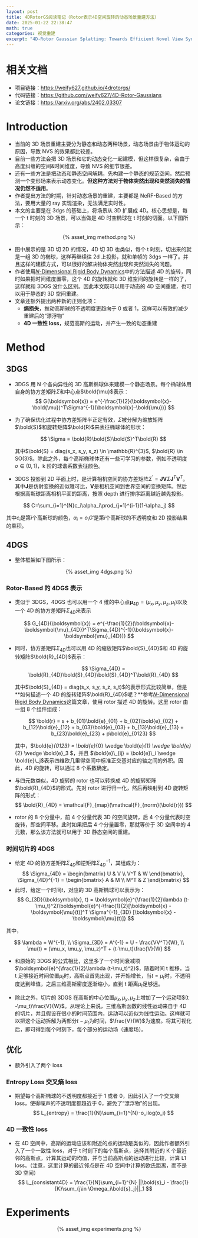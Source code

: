 ```yaml
---
layout: post
title: 4DRotorGS阅读笔记（Rotor表示4D空间旋转的动态场景重建方法）
date: 2025-01-22 22:38:47
math: true
categories: 视觉重建
excerpt: "4D-Rotor Gaussian Splatting: Towards Efficient Novel View Synthesis for Dynamic Scenes"
---
```


# 相关文档
* 项目链接：https://weify627.github.io/4drotorgs/
* 代码链接：https://github.com/weify627/4D-Rotor-Gaussians
* 论文链接：https://arxiv.org/abs/2402.03307
  

# Introduction
* 当前的 3D 场景重建主要分为静态和动态两种场景，动态场景由于物体运动的原因，导致 NVS 的效果都比较差。
* 目前一些方法会把 3D 场景和它的动态变化一起建模，但这样很复杂，会由于高度纠缠的空间&时间维度，导致 NVS 的细节很差。
* 还有一些方法是把动态和静态空间解耦，先构建一个静态的规范空间，然后预测一个变形场来表示动态变化。**但这种方法对于物体突然出现和突然消失的情况仍然不适用**。
* 作者提出方法的时期，针对动态场景的重建，主要都是 NeRF-Based 的方法，要用大量的 ray 实现渲染，无法满足实时性。
* 本文的主要是在 3dgs 的基础上，将场景从 3D 扩展成 4D。核心思想是，每一个 t 时刻的 3D 场景，可以当做是 4D 时空椭球在 t 时刻的切面。以下图所示：

<p align="center">{% asset_img method.png %}</p>

* 图中展示的是 3D 切 2D 的情况，4D 切 3D 也类似，每个 t 时刻，切出来的就是一组 3D 的椭球，这样再继续往 2d 上投影，就和单帧的 3dgs 一样了。并且这样的建模方式，可以很好的解决物体突然出现和突然消失的问题。
* 作者使用[𝑁-Dimensional Rigid Body Dynamics](https://marctenbosch.com/ndphysics/NDrigidbody.pdf)中的方法描述 4D 的旋转，同时如果把时间维度置零，这个 4D 的旋转就和 3D 维空间的旋转是一样的了，这样就和 3DGS 没什么区别。因此本文既可以用于动态的 4D 空间重建，也可以用于静态的 3D 空间重建。
* 文章还额外提出两种新的正则化项：
  + **熵损失**，推动高斯球的不透明度更趋向于 0 或者 1，这样可以有效的减少重建后的“漂浮物”
  + **4D 一致性 loss**，规范高斯的运动，并产生一致的动态重建
# Method

## 3DGS

* 3DGS 用 N 个各向异性的 3D 高斯椭球体来建模一个静态场景。每个椭球体用自身的协方差矩阵$\Sigma$和中心点$\bold{\mu}$表示：
  $$
  G(\boldsymbol{x}) = e^{-\frac{1}{2}(\boldsymbol{x}-\bold{\mu})^T\Sigma^{-1}(\boldsymbol{x}-\bold{\mu})}
  $$
* 为了确保优化过程中协方差矩阵半正定有效，$\Sigma$被分解为缩放矩阵$\bold{S}$和旋转矩阵$\bold{R}$来表征椭球体的形状：

  $$
  \Sigma = \bold{R}\bold{S}\bold{S}^T\bold{R}
  $$

  其中$\bold{S} = diag(s_x, s_y, s_z) \in \mathbb{R}^{3}$, $\bold{R} \in SO(3)$。除此之外，每个高斯椭球体还有一些可学习的参数，例如不透明度$o \in (0, 1)$，k 阶的球谐系数表征颜色。

* 3DGS 投影到 2D 平面上时，是计算相机空间的协方差矩阵$\Sigma^{'} = \boldsymbol{J}\boldsymbol{V}\Sigma\boldsymbol{J}^T\boldsymbol{V}^T$。其中$\boldsymbol{J}$是仿射变换的近似雅可比，$\boldsymbol{V}$是相机空间到世界空间的变换矩阵。然后根据高斯球距离相机平面的距离，按照 depth 进行排序距离越近越先投影。

$$
C=\sum_{i=1}^{N}c_i\alpha_i\prod_{j=1}^{i-1}(1-\alpha_j)
$$

其中$c_i$是第$i$个高斯球的颜色，$\alpha_i = o_iG'$是第$i$个高斯球的不透明度和 2D 投影结果的乘积。

## 4DGS

* 整体框架如下图所示：
<p align="center">{% asset_img 4dgs.png %}</p>

### Rotor-Based 的 4DGS 表示

* 类似于 3DGS，4DGS 也可以用一个 4 维的中心点$\boldsymbol{\mu}_{4D} = (\mu_x, \mu_y, \mu_z, \mu_t)$以及一个 4D 的协方差矩阵$\Sigma_{4D}$来表示

$$
G_{4D}(\boldsymbol{x}) = e^{-\frac{1}{2}(\boldsymbol{x}-\boldsymbol{\mu}_{4D})^T\Sigma_{4D}^{-1}(\boldsymbol{x}-\boldsymbol{\mu}_{4D})}
$$

* 同时，协方差矩阵$\Sigma_{4D}$也可以用 4D 的缩放矩阵$\bold{S}_{4D}$和 4D 的旋转矩阵$\bold{R}_{4D}$表示：

  $$
  \Sigma_{4D} = \bold{R}_{4D}\bold{S}_{4D}\bold{S}_{4D}^T\bold{R}_{4D}
  $$

  其中$\bold{S}_{4D} = diag(s_x, s_y, s_z, s_t)$的表示形式比较简单，但是**如何描述一个 4D 的旋转矩阵$\bold{R}_{4D}$呢？**参考[𝑁-Dimensional Rigid Body Dynamics](https://marctenbosch.com/ndphysics/NDrigidbody.pdf)这篇文章，使用 rotor 描述 4D 的旋转。这里 rotor 由一组 8 个组件组成：

  $$
  \bold{r} = s + b_{01}\bold{e}_{01} + b_{02}\bold{e}_{02} + b_{12}\bold{e}_{12} + b_{03}\bold{e}_{03} + b_{13}\bold{e}_{13} + b_{23}\bold{e}_{23} + p\bold{e}_{0123}
  $$

  其中，$\bold{e}_{0123} = \bold{e}_{0} \wedge \bold{e}_{1} \wedge \bold{e}_{2} \wedge \bold{e}_3 $，并且 $\bold{e}\_{ij} = \bold{e}\_i \wedge \bold{e}\_j$表示四维欧几里得空间中标准正交基对应的轴之间的外积。因此，4D 的旋转，可以通过 8 个系数确定。

* 与四元数类似，4D 旋转的 rotor 也可以转换成 4D 的旋转矩阵$\bold{R}_{4D}$的形式。先对 rotor 进行归一化，然后再映射到 4D 旋转矩阵的形式：
  $$
  \bold{R}_{4D} = \mathcal{F}_{map}(\mathcal{F}_{norm}(\bold{r}))
  $$
* rotor 的 8 个分量中，前 4 个分量代表 3D 的空间旋转，后 4 个分量代表时空旋转，即空间平移。此时如果把后 4 个分量置零，那就等价于 3D 空间中的 4 元数，那么该方法就可以用于 3D 静态空间的重建。

### 时间切片的 4DGS

* 给定 4D 的协方差矩阵$\Sigma_{4D}$和逆矩阵$\Sigma_{4D}^{-1}$，其组成为：
  $$
  \Sigma_{4D} = \begin{bmatrix}
  U & V \\
  V^T & W
  \end{bmatrix}, 
  \Sigma_{4D}^{-1} = \begin{bmatrix}
  A & M \\
  M^T & Z
  \end{bmatrix}
  $$
* 此时，给定一个时间$t$，对应的 3D 高斯椭球可以表示为：
  $$
  G_{3D}(\boldsymbol{x}, t) = \boldsymbol{e}^{\frac{1}{2}\lambda (t-\mu_t)^2}\boldsymbol{e}^{-\frac{1}{2}[\boldsymbol{x} - \boldsymbol{\mu}(t)]^T \Sigma^{-1}_{3D} [\boldsymbol{x} - \boldsymbol{\mu}(t)]}
  $$

其中，

$$
\lambda = W^{-1}, \\
\Sigma_{3D} = A^{-1} = U - \frac{VV^T}{W}, \\
\mu(t) = (\mu_x, \mu_y, \mu_z)^T + (t-\mu_t)\frac{V}{W}
$$

* 和原始的 3DGS 的公式相比，这里多了一个时间衰减项$\boldsymbol{e}^{\frac{1}{2}\lambda (t-\mu_t)^2}$，随着时间 t 推移，当 t 足够接近时间位置$\mu_t$时，高斯点首先出现，并开始增长，当$t = \mu_t$时，不透明度达到峰值，之后三维高斯密度逐渐缩小，直到 t 距离$\mu_t$足够远。

* 除此之外，切片的 3DGS 在高斯的中心位置$\mu_x, \mu_y, \mu_z$上增加了一个运动项$(t -\mu_t)\frac{V}{W}$。从理论上来说，三维高斯函数的线性运动来自于 4D 的切片，并且假设在很小的时间范围内，运动可以近似为线性运动。这样就可以把这个运动拆解为两部分$t-\mu_t$为时间，$\frac{V}{W}$为速度。将其可视化后，即可得到每个时刻下，每个部分的运动场（速度场）。

## 优化

* 额外引入了两个 loss

### Entropy Loss 交叉熵 loss

* 期望每个高斯椭球的不透明度都接近于 1 或者 0，因此引入了一个交叉熵 loss，使得噪声的不透明度都趋近于 0，避免了“漂浮物”的出现。
  $$
  L_{entropy} = \frac{1}{N}\sum_{i=1}^{N}-o_ilog(o_i)
  $$

### 4D 一致性 loss

* 在 4D 空间中，高斯的运动应该和附近的点的运动是类似的，因此作者额外引入了一个一致性 loss，对于 t 时刻下的每个高斯点，选择其附近的 K 个最近邻的高斯点，计算其运动的均值，并与当前高斯点的运动进行比较，计算 L1 loss。（注意，这里计算的最近邻点是在 4D 空间中计算的欧氏距离，而不是 3D 空间）
  $$
  L_{consistant4D} = \frac{1}{N}\sum_{i=1}^{N} ||\bold{s}_i - \frac{1}{K}\sum_{j\in \Omega_i\bold{s}_j}||_1
  $$

# Experiments

<p align="center">{% asset_img experiments.png %}</p>
